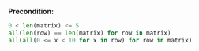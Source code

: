 **Precondition:**
```python
0 < len(matrix) <= 5
all(len(row) == len(matrix) for row in matrix)
all(all(0 <= x < 10 for x in row) for row in matrix)
```
